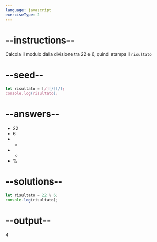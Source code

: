```yaml
---
language: javascript
exerciseType: 2
---
```


# --instructions--

Calcola il modulo dalla divisione tra 22 e 6, quindi stampa il `risultato`

# --seed--

```javascript
let risultato = [/][/][/];
console.log(risultato);
```

# --answers--

- 22
- 6
-  - 
-  + 
-  % 

# --solutions--

```javascript
let risultato = 22 % 6;
console.log(risultato);
```

# --output--

4
